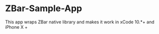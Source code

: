 # ZBar-Sample-App
This app wraps ZBar native library and makes it work in xCode 10.*+ and iPhone X +
